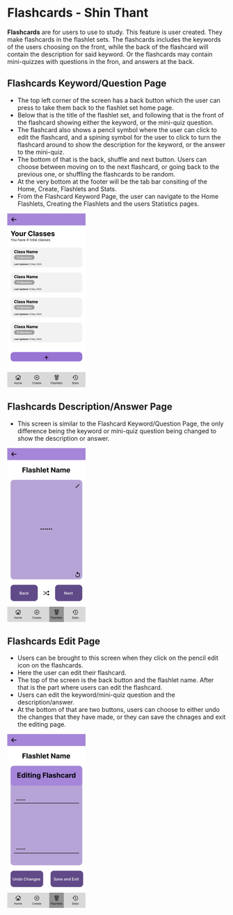 # Flashcards - Shin Thant

**Flashcards** are for users to use to study. This feature is user created. They make flashcards in the flashlet sets. The flashcards includes the keywords of the users choosing on the front, while the back of the flashcard will contain the description for said keyword. Or the flashcards may contain mini-quizzes with questions in the fron, and answers at the back. 

## Flashcards Keyword/Question Page

- The top left corner of the screen has a back button which the user can press to take them back to the flashlet set home page.
- Below that is the title of the flashlet set, and following that is the front of the flashcard showing either the keyword, or the mini-quiz question.
- The flashcard also shows a pencil symbol where the user can click to edit the flashcard, and a spining symbol for the user to click to turn the flashcard around to show the description for the keyword, or the answer to the mini-quiz.
- The bottom of that is the back, shuffle and next button. Users can choose between moving on to the next flashcard, or going back to the previous one, or shuffling the flashcards to be random.
- At the very bottom at the footer will be the tab bar consiting of the Home, Create, Flashlets and Stats.
- From the Flashcard Keyword Page, the user can navigate to the Home Flashlets, Creating the Flashlets and the users Statistics pages.
<img height="400" alt="image" src="https://github.com/Ethan-Chew/MAD24_P01_Team2/blob/main/images/Class%20List%20Page.png">

## Flashcards Description/Answer Page

- This screen is similar to the Flashcard Keyword/Question Page, the only difference being the keyword or mini-quiz question being changed to show the description or answer.
<img height="400" alt="image" src="https://github.com/Ethan-Chew/MAD24_P01_Team2/blob/main/images/Flashlet%20Page%20-%20Description.png">

## Flashcards Edit Page

- Users can be brought to this screen when they click on the pencil edit icon on the flashcards.
- Here the user can edit their flashcard.
- The top of the screen is the back button and the flashlet name. After that is the part where users can edit the flashcard.
- Users can edit the keyword/mini-quiz question and the description/answer.
- At the bottom of that are two buttons, users can choose to either undo the changes that they have made, or they can save the chnages and exit the editing page.
<img height="400" alt="image" src="https://github.com/Ethan-Chew/MAD24_P01_Team2/blob/main/images/Flashlet%20Page%20-%20Edit%20Flash%20Card.png">
